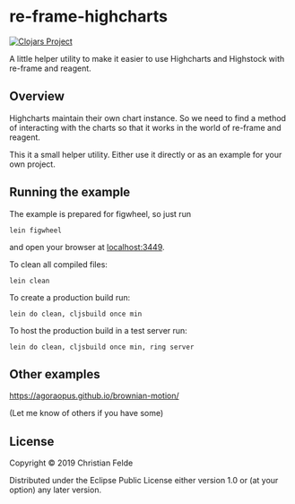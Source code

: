 # re-frame-highcharts

[![Clojars Project](https://img.shields.io/clojars/v/re-frame-highcharts.svg)](https://clojars.org/re-frame-highcharts)

A little helper utility to make it easier to use Highcharts and Highstock with re-frame and reagent.

## Overview

Highcharts maintain their own chart instance.
So we need to find a method of interacting with the charts so that it works in the world of re-frame and reagent.

This it a small helper utility. Either use it directly or as an example for your own project.

## Running the example

The example is prepared for figwheel, so just run

    lein figwheel

and open your browser at [localhost:3449](http://localhost:3449/).

To clean all compiled files:

    lein clean

To create a production build run:

    lein do clean, cljsbuild once min

To host the production build in a test server run:

    lein do clean, cljsbuild once min, ring server

## Other examples

https://agoraopus.github.io/brownian-motion/

(Let me know of others if you have some)

## License

Copyright © 2019 Christian Felde

Distributed under the Eclipse Public License either version 1.0 or (at your option) any later version.
